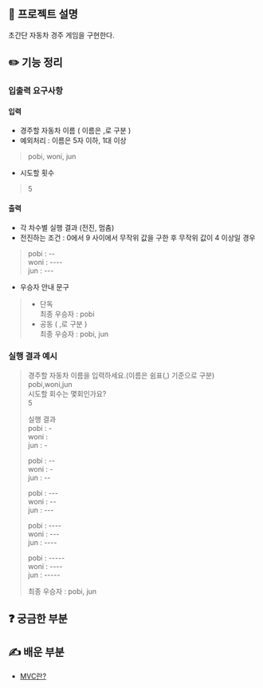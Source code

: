 ## 🚀 프로젝트 설명
초간단 자동차 경주 게임을 구현한다.

## ✏️ 기능 정리

### 입출력 요구사항

#### 입력
* 경주할 자동차 이름 ( 이름은 ,로 구분 )
* 예외처리 : 이름은 5자 이하, 1대 이상
> pobi, woni, jun
* 시도할 횟수
> 5   

#### 출력
* 각 차수별 실행 결과 (전진, 멈춤)
* 전진하는 조건 : 0에서 9 사이에서 무작위 값을 구한 후 무작위 값이 4 이상일 경우
> pobi : --   
> woni : ----   
> jun : ---
* 우승자 안내 문구
> * 단독   
> 최종 우승자 : pobi
> * 공동 ( ,로 구분 )   
> 최종 우승자 : pobi, jun

### 실행 결과 예시
> 경주할 자동차 이름을 입력하세요.(이름은 쉼표(,) 기준으로 구분)   
> pobi,woni,jun   
> 시도할 회수는 몇회인가요?   
> 5   
>    
> 실행 결과   
> pobi : -   
> woni :   
> jun : -   
>    
> pobi : --   
> woni : -   
> jun : --   
>    
> pobi : ---   
> woni : --   
> jun : ---   
>    
> pobi : ----   
> woni : ---   
> jun : ----   
>    
> pobi : -----   
> woni : ----   
> jun : -----   
>    
> 최종 우승자 : pobi, jun   

## ❓ 궁금한 부분

## ✍ 배운 부분
* [MVC란?](https://cocoon1787.tistory.com/733)
